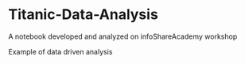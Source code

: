 # Titanic-Data-Analysis
A notebook developed and analyzed on infoShareAcademy workshop

Example of data driven analysis
